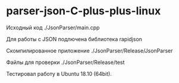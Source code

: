 # parser-json-C-plus-plus-linux

Исходный код ./JsonParser/main.cpp

Для работы с JSON подлючена библиотека rapidjson

Скомпилированное приложение ./JsonParser/Release/JsonParser

Файлы для проверки ./JsonParser/Release/test

Тестировал работу в Ubuntu 18.10 (64bit).
